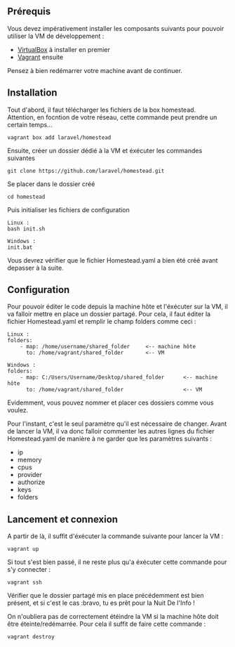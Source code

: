 ## Prérequis

Vous devez impérativement installer les composants suivants pour pouvoir utiliser la VM de développement :

* [VirtualBox](https://www.virtualbox.org/wiki/Downloads) à installer en premier
* [Vagrant](https://www.vagrantup.com/downloads.html) ensuite

Pensez à bien redémarrer votre machine avant de continuer.

## Installation

Tout d'abord, il faut télécharger les fichiers de la box homestead.  
Attention, en focntion de votre réseau, cette commande peut prendre un certain temps...

```
vagrant box add laravel/homestead
```

Ensuite, créer un dossier dédié à la VM et éxécuter les commandes suivantes
```
git clone https://github.com/laravel/homestead.git
```
Se placer dans le dossier créé
```
cd homestead
```
Puis initialiser les fichiers de configuration
```
Linux :
bash init.sh

Windows :
init.bat
```
Vous devrez vérifier que le fichier Homestead.yaml a bien été créé avant depasser à la suite.

## Configuration

Pour pouvoir éditer le code depuis la machine hôte et l'éxécuter sur la VM, il va falloir mettre en place un dossier partagé. Pour cela, il faut éditer la fichier Homestead.yaml et remplir le champ folders comme ceci :
```
Linux :
folders:
    - map: /home/username/shared_folder     <-- machine hôte
      to: /home/vagrant/shared_folder       <-- VM

Windows :
folders:
    - map: C:/Users/Username/Desktop/shared_folder      <-- machine hôte
      to: /home/vagrant/shared_folder                   <-- VM
```
Evidemment, vous pouvez nommer et placer ces dossiers comme vous voulez.

Pour l'instant, c'est le seul paramètre qu'il est nécessaire de changer. Avant de lancer la VM, il va donc falloir commenter les autres lignes du fichier Homestead.yaml de manière à ne garder que les paramètres suivants :
* ip
* memory
* cpus
* provider
* authorize
* keys
* folders

## Lancement et connexion

A partir de là, il suffit d'éxécuter la commande suivante pour lancer la VM :
```
vagrant up
```
Si tout s'est bien passé, il ne reste plus qu'a éxécuter cette commande pour s'y connecter :
```
vagrant ssh
```
Vérifier que le dossier partagé mis en place précédemment est bien présent, et si c'est le cas :bravo, tu es prêt pour la Nuit De l'Info !

On n'oubliera pas de correctement étéindre la VM si la machine hôte doit être éteinte/redémarrée. Pour cela il suffit de faire cette commande :
```
vagrant destroy
```
